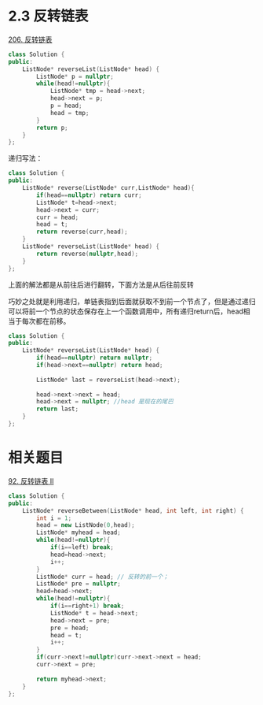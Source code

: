# 2.3 反转链表

[206. 反转链表](https://leetcode.cn/problems/reverse-linked-list/)

```cpp
class Solution {
public:
    ListNode* reverseList(ListNode* head) {
        ListNode* p = nullptr;
        while(head!=nullptr){
            ListNode* tmp = head->next;
            head->next = p;
            p = head;
            head = tmp;
        }
        return p;
    }
};
```

递归写法：

```cpp
class Solution {
public:
    ListNode* reverse(ListNode* curr,ListNode* head){
        if(head==nullptr) return curr;
        ListNode* t=head->next;
        head->next = curr;
        curr = head;
        head = t;
        return reverse(curr,head);
    }
    ListNode* reverseList(ListNode* head) {
        return reverse(nullptr,head);
    }
};
```

上面的解法都是从前往后进行翻转，下面方法是从后往前反转

巧妙之处就是利用递归，单链表指到后面就获取不到前一个节点了，但是通过递归可以将前一个节点的状态保存在上一个函数调用中，所有递归return后，head相当于每次都在前移。

```cpp
class Solution {
public:
    ListNode* reverseList(ListNode* head) {
        if(head==nullptr) return nullptr;
        if(head->next==nullptr) return head;
  
        ListNode* last = reverseList(head->next);
  
        head->next->next = head;
        head->next = nullptr; //head 是现在的尾巴
        return last;
    }
};
```

# 相关题目

[92. 反转链表 II](https://leetcode.cn/problems/reverse-linked-list-ii/)

```cpp
class Solution {
public:
    ListNode* reverseBetween(ListNode* head, int left, int right) {
        int i = 1;
        head = new ListNode(0,head);
        ListNode* myhead = head;
        while(head!=nullptr){
            if(i==left) break;
            head=head->next;
            i++;
        }
        ListNode* curr = head; // 反转的前一个；
        ListNode* pre = nullptr;
        head=head->next;
        while(head!=nullptr){
            if(i==right+1) break;
            ListNode* t = head->next;
            head->next = pre;
            pre = head;
            head = t;
            i++;
        }
        if(curr->next!=nullptr)curr->next->next = head;
        curr->next = pre;
  
        return myhead->next;
    }
};
```